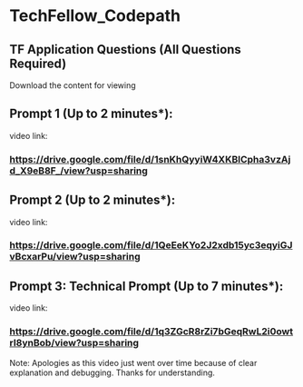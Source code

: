 # TechFellow_Codepath

## TF Application Questions (All Questions Required)
Download the content for viewing
## Prompt 1 (Up to 2 minutes*): 
video link: 
### https://drive.google.com/file/d/1snKhQyyiW4XKBlCpha3vzAjd_X9eB8F_/view?usp=sharing
## Prompt 2 (Up to 2 minutes*):
video link: 
### https://drive.google.com/file/d/1QeEeKYo2J2xdb15yc3eqyiGJvBcxarPu/view?usp=sharing

## Prompt 3: Technical Prompt (Up to 7 minutes*):
video link: 
### https://drive.google.com/file/d/1q3ZGcR8rZi7bGeqRwL2i0owtrI8ynBob/view?usp=sharing
Note: Apologies as this video just went over time because of clear explanation and debugging. Thanks for understanding.
